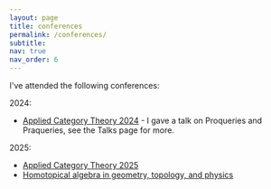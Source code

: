```yaml
---
layout: page
title: conferences
permalink: /conferences/
subtitle:
nav: true
nav_order: 6
---
```


I've attended the following conferences:

2024:
* [Applied Category Theory 2024](https://oxford24.github.io/act_cfp.html) - I gave a talk on Proqueries and Praqueries, see the Talks page for more.

2025:
* [Applied Category Theory 2025](https://gataslab.org/act2025/act2025.html)
* [Homotopical algebra in geometry, topology, and physics](https://riveramanuel.com/hagtp/)
